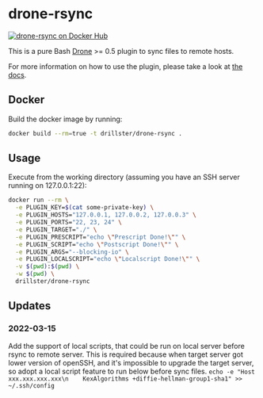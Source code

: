 # drone-rsync
[![drone-rsync on Docker Hub](https://img.shields.io/docker/automated/drillster/drone-rsync.svg)](https://hub.docker.com/r/drillster/drone-rsync/)

This is a pure Bash [Drone](https://github.com/drone/drone) >= 0.5 plugin to sync files to remote hosts.

For more information on how to use the plugin, please take a look at [the docs](https://github.com/Drillster/drone-rsync/blob/master/DOCS.md).

## Docker
Build the docker image by running:

```bash
docker build --rm=true -t drillster/drone-rsync .
```

## Usage
Execute from the working directory (assuming you have an SSH server running on 127.0.0.1:22):

```bash
docker run --rm \
  -e PLUGIN_KEY=$(cat some-private-key) \
  -e PLUGIN_HOSTS="127.0.0.1, 127.0.0.2, 127.0.0.3" \
  -e PLUGIN_PORTS="22, 23, 24" \
  -e PLUGIN_TARGET="./" \
  -e PLUGIN_PRESCRIPT="echo \"Prescript Done!\"" \
  -e PLUGIN_SCRIPT="echo \"Postscript Done!\"" \
  -e PLUGIN_ARGS="--blocking-io" \
  -e PLUGIN_LOCALSCRIPT="echo \"Localscript Done!\"" \
  -v $(pwd):$(pwd) \
  -w $(pwd) \
  drillster/drone-rsync
```

## Updates
### 2022-03-15
Add the support of local scripts, that could be run on local server before rsync to remote server.
This is required because when target server got lower version of openSSH, and it's impossible to upgrade the target server, so adopt a local script feature to run below before sync files.
`echo -e "Host xxx.xxx.xxx.xxx\n    KexAlgorithms +diffie-hellman-group1-sha1" >> ~/.ssh/config`
